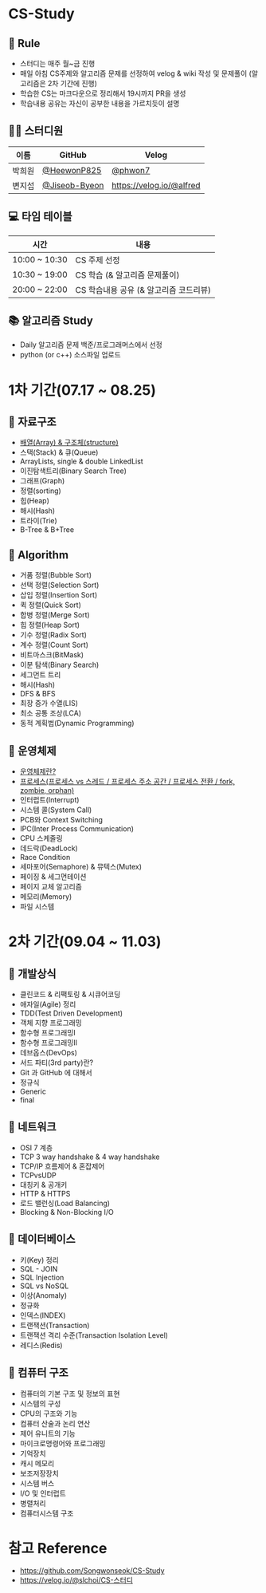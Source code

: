 # CS-Study

## 🌳 Rule

* 스터디는 매주 월~금 진행
* 매일 아침 CS주제와 알고리즘 문제를 선정하여 velog & wiki 작성 및 문제풀이 (알고리즘은 2차 기간에 진행)
* 학습한 CS는 마크다운으로 정리해서 19시까지 PR을 생성
* 학습내용 공유는 자신이 공부한 내용을 가르치듯이 설명

## 👨‍💻 스터디원

|이름|GitHub|Velog|
|------|---|---|
|박희원|[@HeewonP825](https://github.com/HeewonP825)|[@phwon7](https://velog.io/@phwon7)|
|변지섭|[@Jiseob-Byeon](https://github.com/Jiseob-Byeon)|https://velog.io/@alfred|


## 💻 타임 테이블

|시간|내용|
|------|---|
|10:00 ~ 10:30|CS 주제 선정|
|10:30 ~ 19:00|CS 학습 (& 알고리즘 문제풀이)|
|20:00 ~ 22:00|CS 학습내용 공유 (& 알고리즘 코드리뷰)|


## 📚 알고리즘 Study

* Daily 알고리즘 문제 백준/프로그래머스에서 선정
* python (or c++) 소스파일 업로드
  

# 1차 기간(07.17 ~ 08.25)

## 📌 자료구조

* [배열(Array) & 구조체(structure)](https://github.com/HeewonP825/CS-Study/blob/main/Data%20Structure/Array%20%26%20Structure.md)
* 스택(Stack) & 큐(Queue)
* ArrayLists, single & double LinkedList
* 이진탐색트리(Binary Search Tree)
* 그래프(Graph)
* 정렬(sorting)
* 힙(Heap)
* 해시(Hash)
* 트라이(Trie)
* B-Tree & B+Tree

## 📌 Algorithm

* 거품 정렬(Bubble Sort)
* 선택 정렬(Selection Sort)
* 삽입 정렬(Insertion Sort)
* 퀵 정렬(Quick Sort)
* 합병 정렬(Merge Sort)
* 힙 정렬(Heap Sort)
* 기수 정렬(Radix Sort)
* 계수 정렬(Count Sort)
* 비트마스크(BitMask)
* 이분 탐색(Binary Search)
* 세그먼트 트리
* 해시(Hash)
* DFS & BFS
* 최장 증가 수열(LIS)
* 최소 공통 조상(LCA)
* 동적 계획법(Dynamic Programming)

## 📌 운영체제

* [운영체제란?](https://github.com/Jiseob-Byeon/CS-Study/blob/main/Operating%20Systems/Intro.md)
* [프로세스(프로세스 vs 스레드 / 프로세스 주소 공간 / 프로세스 전환 / fork, zombie, orphan)](https://github.com/Jiseob-Byeon/CS-Study/blob/main/Operating%20Systems/Process.md)
* 인터럽트(Interrupt)
* 시스템 콜(System Call)
* PCB와 Context Switching
* IPC(Inter Process Communication)
* CPU 스케줄링
* 데드락(DeadLock)
* Race Condition
* 세마포어(Semaphore) & 뮤텍스(Mutex)
* 페이징 & 세그먼테이션
* 페이지 교체 알고리즘
* 메모리(Memory)
* 파일 시스템

# 2차 기간(09.04 ~ 11.03)

## 📌 개발상식

* 클린코드 & 리팩토링 & 시큐어코딩
* 애자일(Agile) 정리
* TDD(Test Driven Development)
* 객체 지향 프로그래밍
* 함수형 프로그래밍Ⅰ
* 함수형 프로그래밍Ⅱ
* 데브옵스(DevOps)
* 서드 파티(3rd party)란?
* Git 과 GitHub 에 대해서
* 정규식
* Generic
* final

## 📌 네트워크

* OSI 7 계층
* TCP 3 way handshake & 4 way handshake
* TCP/IP 흐름제어 & 혼잡제어
* TCPvsUDP
* 대칭키 & 공개키
* HTTP & HTTPS
* 로드 밸런싱(Load Balancing)
* Blocking & Non-Blocking I/O
  
## 📌 데이터베이스

* 키(Key) 정리
* SQL - JOIN
* SQL Injection
* SQL vs NoSQL
* 이상(Anomaly)
* 정규화
* 인덱스(INDEX)
* 트랜잭션(Transaction)
* 트랜잭션 격리 수준(Transaction Isolation Level)
* 레디스(Redis)

## 📌 컴퓨터 구조

* 컴퓨터의 기본 구조 및 정보의 표현
* 시스템의 구성
* CPU의 구조와 기능
* 컴퓨터 산술과 논리 연산
* 제어 유니트의 기능
* 마이크로명령어와 프로그래밍
* 기억장치
* 캐시 메모리
* 보조저장장치
* 시스템 버스
* I/O 및 인터럽트
* 병렬처리
* 컴퓨터시스템 구조


# 참고 Reference
* https://github.com/Songwonseok/CS-Study
* https://velog.io/@slchoi/CS-스터디
